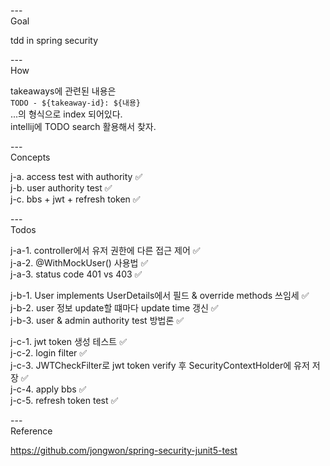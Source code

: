 ---\
Goal


tdd in spring security


---\
How


takeaways에 관련된 내용은\
`TODO - ${takeaway-id}: ${내용}`\
...의 형식으로 index 되어있다.\
intellij에 TODO search 활용해서 찾자.



---\
Concepts


j-a. access test with authority :white_check_mark:\
j-b. user authority test :white_check_mark:\
j-c. bbs + jwt + refresh token :white_check_mark:




---\
Todos


j-a-1. controller에서 유저 권한에 다른 접근 제어 :white_check_mark:\
j-a-2. @WithMockUser() 사용법 :white_check_mark:\
j-a-3. status code 401 vs 403 :white_check_mark:

j-b-1. User implements UserDetails에서 필드 & override methods 쓰임세 :white_check_mark:\
j-b-2. user 정보 update할 떄마다 update time 갱신 :white_check_mark:\
j-b-3. user & admin authority test 방법론 :white_check_mark:

j-c-1. jwt token 생성 테스트 :white_check_mark:\
j-c-2. login filter :white_check_mark:\
j-c-3. JWTCheckFilter로 jwt token verify 후 SecurityContextHolder에 유저 저장 :white_check_mark:\
j-c-4. apply bbs :white_check_mark:\
j-c-5. refresh token test :white_check_mark:



---\
Reference


https://github.com/jongwon/spring-security-junit5-test

